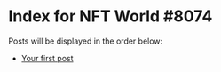 # Index for NFT World #8074
Posts will be displayed in the order below:

- [Your first post](./001-first.md)

